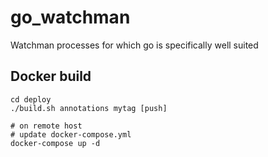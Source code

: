 # go_watchman
Watchman processes for which go is specifically well suited

## Docker build

```
cd deploy
./build.sh annotations mytag [push]

# on remote host
# update docker-compose.yml
docker-compose up -d
```